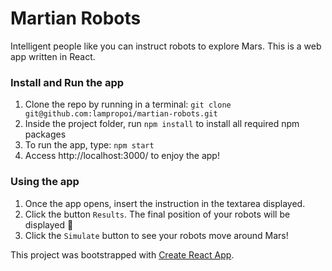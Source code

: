# Martian Robots

Intelligent people like you can instruct robots to explore Mars.
This is a web app written in React.

### Install and Run the app
1. Clone the repo by running in a terminal: `git clone git@github.com:lampropoi/martian-robots.git`
2. Inside the project folder, run `npm install` to install all required npm packages
3. To run the app, type: `npm start`
4. Access http://localhost:3000/ to enjoy the app!

### Using the app
1. Once the app opens, insert the instruction in the textarea displayed.
2. Click the button `Results`. The final position of your robots will be displayed :slightly_smiling_face:
3. Click the `Simulate` button to see your robots move around Mars!

This project was bootstrapped with [Create React App](https://github.com/facebookincubator/create-react-app).

